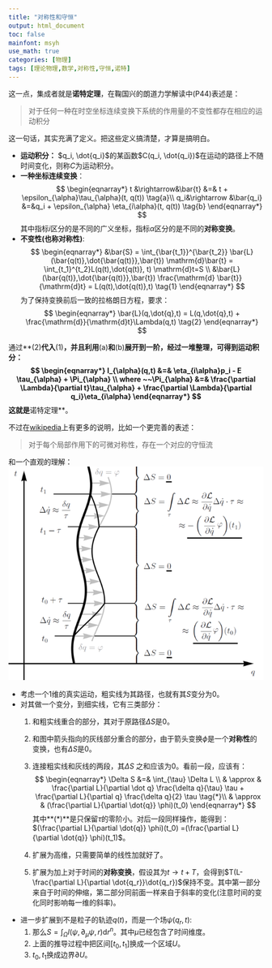 ```yaml
---
title: "对称性和守恒"
output: html_document
toc: false
mainfont: msyh
use_math: true
categories: [物理]
tags: [理论物理,数学,对称性,守恒,诺特]
---
```

<meta http-equiv='Content-Type' content='text/html; charset=utf-8' />

这一点，集成者就是**诺特定理**，在鞠国兴的朗道力学解读中(P44)表述是：
> 对于任何一种在时空坐标连续变换下系统的作用量的不变性都存在相应的运动积分

这一句话，其实充满了定义。把这些定义搞清楚，才算是搞明白。

* **运动积分：** $q_i, \dot{q_i}$的某函数$C(q_i, \dot{q_i})$在运动的路径上不随时间变化，则称$C$为运动积分。
*  **一种坐标连续变换**：
	$$
	\begin{eqnarray*}
	t &\rightarrow&\bar{t} &=& t + \epsilon_{\alpha}\tau_{\alpha}(t, q(t)) \tag{a}\\
	q_i&\rightarrow &\bar{q_i} &=&q_i + \epsilon_{\alpha} \eta_{i\alpha}(t, q(t))  \tag{b}
	\end{eqnarray*}
	$$
	其中指标$i$区分的是不同的广义坐标，指标$\alpha$区分的是不同的**对称变换**。
*  **不变性(也称对称性)**:
	$$
	\begin{eqnarray*}
	&\bar{S} = \int_{\bar{t_1}}^{\bar{t_2}} \bar{L}(\bar{q(t)},\dot{\bar{q(t)}},\bar{t}) \mathrm{d}\bar{t} = \int_{t_1}^{t_2}L(q(t),\dot{q(t)}, t) \mathrm{d}t=S \\
	&\bar{L}(\bar{q(t)},\dot{\bar{q(t)}},\bar{t}) \frac{\mathrm{d} \bar{t}}{\mathrm{d}t} = L(q(t),\dot{q(t)},t) \tag{1}
	\end{eqnarray*}
	$$
	为了保持变换前后一致的拉格朗日方程，要求：
	$$
	\begin{eqnarray*}
	\bar{L}(q,\dot{q},t) = L(q,\dot{q},t) + \frac{\mathrm{d}}{\mathrm{d}t}\Lambda(q,t) \tag{2}
	\end{eqnarray*}
	$$
	
通过**(2)**代入**(1)**，并且利用**(a)**和**(b)**展开到一阶，经过一堆整理，可得到运动积分：
$$
\begin{eqnarray*}
I_{\alpha}(q,t) &=& \eta_{i\alpha}p_i - E \tau_{\alpha} + \Pi_{\alpha} \\
where ~~\Pi_{\alpha} &=& \frac{\partial \Lambda}{\partial t}\tau_{\alpha} + \frac{\partial \Lambda}{\partial q_i}\eta_{i\alpha}
\end{eqnarray*}
$$
这就是**诺特定理**。

不过在[wikipedia](https://en.wikipedia.org/wiki/Noether%27s_theorem)上有更多的说明，比如一个更完善的表述：
> 对于每个局部作用下的可微对称性，存在一个对应的守恒流

和一个直观的理解：
![wiki上的说明](./img/wiki_nuote.png)
* 考虑一个1维的真实运动，粗实线为其路径，也就有其$S$变分为0。
* 对其做一个变分，到细实线，它有三类部分：
	1. 和粗实线重合的部分，其对于原路径$\Delta S$是0。
	2. 和图中箭头指向的灰线部分重合的部分，由于箭头变换$\phi$是一个**对称性**的变换，也有$\Delta S$是0。
	3. 连接粗实线和灰线的两段，其$\Delta S$ 之和应该为0。看前一段，应该有：
		$$
		\begin{eqnarray*}
		\Delta S &=& \int_{\tau} \Delta L \\
		& \approx & \frac{\partial L}{\partial \dot q} \frac{\delta q}{\tau} \tau + \frac{\partial L}{\partial q} \frac{\delta q}{2} \tau \tag{*}\\
		& \approx & (\frac{\partial L}{\partial \dot{q}} \phi)(t_0)
		\end{eqnarray*}
		$$
		其中**(*)**是只保留$\tau$的零阶小。对后一段同样操作，能得到：$(\frac{\partial L}{\partial \dot{q}} \phi)(t_0) =(\frac{\partial L}{\partial \dot{q}} \phi)(t_1)$。
	
	4. 扩展为高维，只需要简单的线性加就好了。
	5. 扩展为加上对于时间的**对称变换**，假设其为$t \rightarrow t+T$，会得到$T(L- \frac{\partial L}{\partial \dot{q_r}}\dot{q_r})$保持不变。其中第一部分来自于时间的伸缩，第二部分同前面一样来自于斜率的变化(注意时间的变化同时影响每一维的斜率)。
* 进一步扩展到不是粒子的轨迹$q(t)$，而是一个场$\psi(q_r, t)$:
	1. 那么$S= \int_{\Omega} l(\psi, \partial_{\mu}\psi, r) \mathrm{d}r^n$。其中$\mu$已经包含了时间维度。   
	2. 上面的推导过程中把区间$[t_0, t_1]$换成一个区域$U$。
	3. $t_0,t_1$换成边界$\partial U$。
